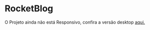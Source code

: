 # RocketBlog
O Projeto ainda não está Responsivo, confira a versão desktop [aqui.](https://marcio-brust.github.io/RocketBlog/)
